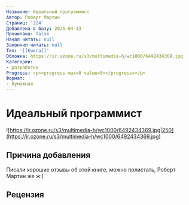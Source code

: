 ```yaml
---
Название: Идеальный программист
Автор: Роберт Мартин
Страниц: '224'
Добавлена в базу: 2025-04-13
Прочитана: false
Начал читать: null
Закончил читать: null
Тип: '[[Книга]]'
Обложка: https://ir.ozone.ru/s3/multimedia-h/wc1000/6492434369.jpg
Категории:
- разработка
Progress: <p><progress max=0 value=0></progress></p>
Формат:
- бумажная
---
```

# Идеальный программист

![https://ir.ozone.ru/s3/multimedia-h/wc1000/6492434369.jpg|250](https://ir.ozone.ru/s3/multimedia-h/wc1000/6492434369.jpg)

## Причина добавления

Писали хорошие отзывы об этой книге, можно полистать, Роберт Мартин же ж:)


## Рецензия